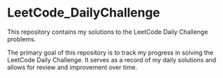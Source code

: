 # LeetCode_DailyChallenge

This repository contains my solutions to the LeetCode Daily Challenge problems.

The primary goal of this repository is to track my progress in solving the LeetCode Daily Challenge. It serves as a record of my daily solutions and allows for review and improvement over time.
